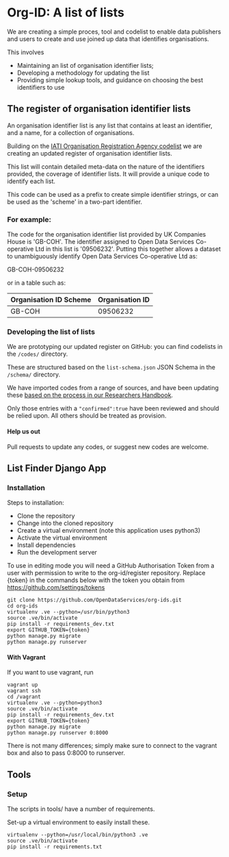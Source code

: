 # Org-ID: A list of lists

We are creating a simple proces, tool and codelist to enable data publishers and users to create and use joined up data that identifies organisations. 

This involves

* Maintaining an list of organisation identifier lists;
* Developing a methodology for updating the list
* Providing simple lookup tools, and guidance on choosing the best identifiers to use

## The register of organisation identifier lists

An organisation identifier list is any list that contains at least an identifier, and a name, for a collection of organisations. 

Building on the [IATI Organisation Registration Agency codelist](http://iatistandard.org/202/codelists/OrganisationRegistrationAgency/) we are creating an updated register of organisation identifier lists.

This list will contain detailed meta-data on the nature of the identifiers provided, the coverage of identifier lists. It will provide a unique code to identify each list. 

This code can be used as a prefix to create simple identifier strings, or can be used as the 'scheme' in a two-part identifier.

### For example:

The code for the organisation identifier list provided by UK Companies House is 'GB-COH'. The identifier assigned to Open Data Services Co-operative Ltd in this list is '09506232'. Putting this together allows a dataset to unambiguously identify Open Data Services Co-operative Ltd as:

GB-COH-09506232 

or in a table such as:

| Organisation ID Scheme | Organisation ID |
|------------------------|-----------------|
| GB-COH                 | 09506232        |

### Developing the list of lists

We are prototyping our updated register on GitHub: you can find codelists in the ```/codes/``` directory.

These are structured based on the ```list-schema.json``` JSON Schema in the ```/schema/``` directory. 

We have imported codes from a range of sources, and have been updating these [based on the process in our Researchers Handbook](https://docs.google.com/document/d/1lkLjHxXaH9GuAR_g-pv9Qru28f1EeOMZtwXduVboMa4/edit#).

Only those entries with a ```"confirmed":true``` have been reviewed and should be relied upon. All others should be treated as provision.

#### Help us out

Pull requests to update any codes, or suggest new codes are welcome. 


## List Finder Django App

### Installation
Steps to installation:

* Clone the repository
* Change into the cloned repository
* Create a virtual environment (note this application uses python3)
* Activate the virtual environment
* Install dependencies
* Run the development server

To use in editing mode you will need a GitHub Authorisation Token from a user with permission to write to the org-id/register repository. Replace {token} in the commands below with the token you obtain from https://github.com/settings/tokens 

```
git clone https://github.com/OpenDataServices/org-ids.git
cd org-ids
virtualenv .ve --python=/usr/bin/python3
source .ve/bin/activate
pip install -r requirements_dev.txt
export GITHUB_TOKEN={token}
python manage.py migrate
python manage.py runserver
```

#### With Vagrant

If you want to use vagrant, run

```
vagrant up
vagrant ssh
cd /vagrant
virtualenv .ve --python=python3
source .ve/bin/activate
pip install -r requirements_dev.txt 
export GITHUB_TOKEN={token}
python manage.py migrate
python manage.py runserver 0:8000
```

There is not many differences; simply make sure to connect to the vagrant box and also to pass 0:8000 to runserver.

## Tools

### Setup 

The scripts in tools/ have a number of requirements. 

Set-up a virtual environment to easily install these. 

```
virtualenv --python=/usr/local/bin/python3 .ve
source .ve/bin/activate
pip install -r requirements.txt
```
